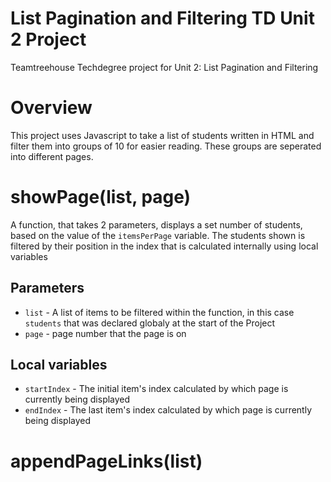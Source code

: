 # List Pagination and Filtering TD Unit 2 Project
 Teamtreehouse Techdegree project for Unit 2: List Pagination and Filtering

# Overview
This project uses Javascript to take a list of students written in HTML and filter them into groups of 10 for easier reading. These groups are seperated into different pages.

# showPage(list, page)
A function, that takes 2 parameters, displays a set number of students, based on the value of the `itemsPerPage` variable. The students shown is filtered by their position in the index that is calculated internally using local variables
## Parameters
* `list` - A list of items to be filtered within the function, in this case `students` that was declared globaly at the start of the Project
* `page` - page number that the page is on

## Local variables
* `startIndex` - The initial item's index calculated by which page is currently being displayed
* `endIndex` - The last item's index calculated by which page is currently being displayed

# appendPageLinks(list)
